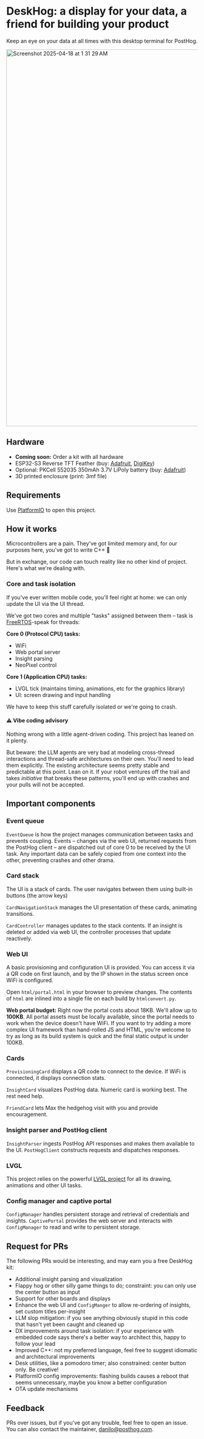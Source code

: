# DeskHog: a display for your data, a friend for building your product

Keep an eye on your data at all times with this desktop terminal for PostHog.

<img width="992" alt="Screenshot 2025-04-18 at 1 31 29 AM" src="https://github.com/user-attachments/assets/6e5d1fe6-1887-4d66-8497-4b582eb0391a" />

## Hardware

- **Coming soon:** Order a kit with all hardware
- ESP32-S3 Reverse TFT Feather (buy: [Adafruit](https://www.adafruit.com/product/5691), [DigiKey](https://www.digikey.com/en/products/detail/adafruit-industries-llc/5691/18627502?s=N4IgjCBcoLQBxVAYygMwIYBsDOBTANCAPZQDa4ArAEwIC6AvvYVWSBQGwCcEDQA))
- Optional: PKCell 552035 350mAh 3.7V LiPoly battery (buy: [Adafruit](https://www.adafruit.com/product/2750))
- 3D printed enclosure (print: 3mf file)

## Requirements

Use [PlatformIO](https://platformio.org) to open this project.

## How it works

Microcontrollers are a pain. They've got limited memory and, for our purposes here, you've got to write C++ 🫠

But in exchange, our code can touch reality like no other kind of project. Here's what we're dealing with.

### Core and task isolation

If you've ever written mobile code, you'll feel right at home: we can only update the UI via the UI thread.

We've got two cores and multiple "tasks" assigned between them – task is [FreeRTOS](https://github.com/espressif/arduino-esp32/tree/master/libraries/ESP32/examples/FreeRTOS/BasicMultiThreading)-speak for threads:

**Core 0 (Protocol CPU) tasks:**

- WiFi
- Web portal server
- Insight parsing
- NeoPixel control

**Core 1 (Application CPU) tasks:**

- LVGL tick (maintains timing, animations, etc for the graphics library) 
- UI: screen drawing and input handling

We have to keep this stuff carefully isolated or we're going to crash.

#### ⚠️ Vibe coding advisory

Nothing wrong with a little agent-driven coding. This project has leaned on it plenty.

But beware: the LLM agents are very bad at modeling cross-thread interactions and thread-safe architectures on their own. You'll need to lead them explicitly. The existing architecture seems pretty stable and predictable at this point. Lean on it. If your robot ventures off the trail and takes *initiative* that breaks these patterns, you'll end up with crashes and your pulls will not be accepted.

## Important components

### Event queue

`EventQueue` is how the project manages communication between tasks and prevents coupling. Events – changes via the web UI, returned requests from the PostHog client – are dispatched out of core 0 to be received by the UI task. Any important data can be safely copied from one context into the other, preventing crashes and other drama.

### Card stack

The UI is a stack of cards. The user navigates between them using built-in buttons (the arrow keys)

`CardNavigationStack` manages the UI presentation of these cards, animating transitions.

`CardController` manages updates to the stack contents. If an insight is deleted or added via web UI, the controller processes that update reactively.

### Web UI

A basic provisioning and configuration UI is provided. You can access it via a QR code on first launch, and by the IP shown in the status screen once WiFi is configured.

Open `html/portal.html` in your browser to preview changes. The contents of `html` are inlined into a single file on each build by `htmlconvert.py`.

**Web portal budget:** Right now the portal costs about 18KB. We'll allow up to **100KB**. All portal assets must be locally available, since the portal needs to work when the device doesn't have WiFi. If you want to try adding a more complex UI framework than hand-rolled JS and HTML, you're welcome to try as long as its build system is quick and the final static output is under 100KB.

### Cards

`ProvisioningCard` displays a QR code to connect to the device. If WiFi is connected, it displays connection stats.

`InsightCard` visualizes PostHog data. Numeric card is working best. The rest need help.

`FriendCard` lets Max the hedgehog visit with you and provide encouragement.

### Insight parser and PostHog client

`InsightParser` ingests PostHog API responses and makes them available to the UI. `PostHogClient` constructs requests and dispatches responses.

### LVGL

This project relies on the powerful [LVGL project](https://docs.lvgl.io/9.2/intro/index.html) for all its drawing, animations and other UI tasks.

### Config manager and captive portal

`ConfigManager` handles persistent storage and retrieval of credentials and insights. `CaptivePortal` provides the web server and interacts with `ConfigManager` to read and write to persistent storage.


## Request for PRs

The following PRs would be interesting, and may earn you a free DeskHog kit:

- Additional insight parsing and visualization
- Flappy hog or other silly game things to do; constraint: you can only use the center button as input
- Support for other boards and displays
- Enhance the web UI and `ConfigManger` to allow re-ordering of insights, set custom titles per-insight
- LLM slop mitigation: if you see anything obviously stupid in this code that hasn't yet been caught and cleaned up
- DX improvements around task isolation: if your experience with embedded code says there's a better way to architect this, happy to follow your lead
- Improved C++: not my preferred language, feel free to suggest idiomatic and architectural improvements
- Desk utilities, like a pomodoro timer; also constrained: center button only. Be creative!
- PlatformIO config improvements: flashing builds causes a reboot that seems unnecessary, maybe you know a better configuration
- OTA update mechanisms

## Feedback

PRs over issues, but if you've got any trouble, feel free to open an issue. You can also contact the maintainer, danilo@posthog.com.
